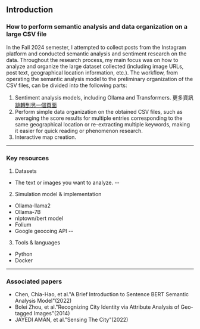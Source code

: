 ## Introduction 
### How to perform semantic analysis and data organization on a large CSV file
In the Fall 2024 semester, I attempted to collect posts from the Instagram platform and conducted semantic analysis and sentiment research on the data. Throughout the research process, my main focus was on how to analyze and organize the large dataset collected (including image URLs, post text, geographical location information, etc.). The workflow, from operating the semantic analysis model to the preliminary organization of the CSV files, can be divided into the following parts:
1. Sentiment analysis models, including Ollama and Transformers.
   更多資訊
[跳轉到另一個頁面](/text_analysis.md)
2. Perform simple data organization on the obtained CSV files, such as averaging the score results for multiple entries corresponding to the same geographical location or re-extracting multiple keywords, making it easier for quick reading or phenomenon research.
3. Interactive map creation.
--- 
### Key resources
1. Datasets
- The text or images you want to analyze.
-- 
2.  Simulation model & implementation
- Ollama-llama2 
- Ollama-7B 
- nlptown/bert model 
- Folium
- Google geocoing API
-- 
3. Tools & languages
- Python
- Docker
--- 
### Associated papers
- Chen, Chia-Hao, et al."A Brief Introduction to Sentence BERT Semantic Analysis Model"(2022)
- Bolei Zhou, et al."Recognizing City Identity via Attribute Analysis of Geo-tagged Images"(2014)
- JAYEDI AMAN, et al."Sensing The City"(2022)

